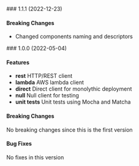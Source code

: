 <a name="1.1.1"></a> ### 1.1.1 (2022-12-23)

#### Breaking Changes
* Changed components naming and descriptors

<a name="1.0.0"></a> ### 1.0.0 (2022-05-04)

#### Features
* **rest** HTTP/REST client
* **lambda** AWS lambda client
* **direct** Direct client for monolythic deployment
* **null** Null client for testing
* **unit tests** Unit tests using Mocha and Matcha

#### Breaking Changes
No breaking changes since this is the first version

#### Bug Fixes
No fixes in this version

